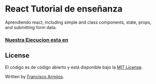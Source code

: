 # React Tutorial de enseñanza

Aprendiendo react, including simple and class components, state, props, and submitting form data.

### [Nuestra Ejecucion esta en ](https://www.busineg.com)

## License


El código es de código abierto y está disponible bajo la [MIT License](LICENSE).

Written by [Francisco Armijos](https://www.busineg.com).